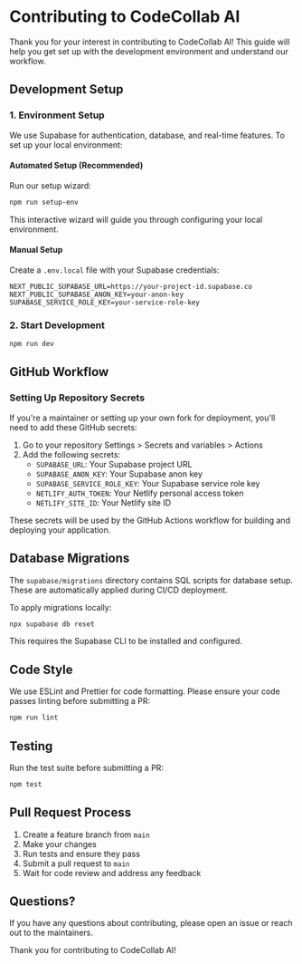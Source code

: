 # Contributing to CodeCollab AI

Thank you for your interest in contributing to CodeCollab AI! This guide will help you get set up with the development environment and understand our workflow.

## Development Setup

### 1. Environment Setup

We use Supabase for authentication, database, and real-time features. To set up your local environment:

#### Automated Setup (Recommended)

Run our setup wizard:

```bash
npm run setup-env
```

This interactive wizard will guide you through configuring your local environment.

#### Manual Setup

Create a `.env.local` file with your Supabase credentials:

```env
NEXT_PUBLIC_SUPABASE_URL=https://your-project-id.supabase.co
NEXT_PUBLIC_SUPABASE_ANON_KEY=your-anon-key
SUPABASE_SERVICE_ROLE_KEY=your-service-role-key
```

### 2. Start Development

```bash
npm run dev
```

## GitHub Workflow

### Setting Up Repository Secrets

If you're a maintainer or setting up your own fork for deployment, you'll need to add these GitHub secrets:

1. Go to your repository Settings > Secrets and variables > Actions
2. Add the following secrets:
   - `SUPABASE_URL`: Your Supabase project URL
   - `SUPABASE_ANON_KEY`: Your Supabase anon key
   - `SUPABASE_SERVICE_ROLE_KEY`: Your Supabase service role key
   - `NETLIFY_AUTH_TOKEN`: Your Netlify personal access token
   - `NETLIFY_SITE_ID`: Your Netlify site ID

These secrets will be used by the GitHub Actions workflow for building and deploying your application.

## Database Migrations

The `supabase/migrations` directory contains SQL scripts for database setup. These are automatically applied during CI/CD deployment.

To apply migrations locally:

```bash
npx supabase db reset
```

This requires the Supabase CLI to be installed and configured.

## Code Style

We use ESLint and Prettier for code formatting. Please ensure your code passes linting before submitting a PR:

```bash
npm run lint
```

## Testing

Run the test suite before submitting a PR:

```bash
npm test
```

## Pull Request Process

1. Create a feature branch from `main`
2. Make your changes
3. Run tests and ensure they pass
4. Submit a pull request to `main`
5. Wait for code review and address any feedback

## Questions?

If you have any questions about contributing, please open an issue or reach out to the maintainers.

Thank you for contributing to CodeCollab AI!